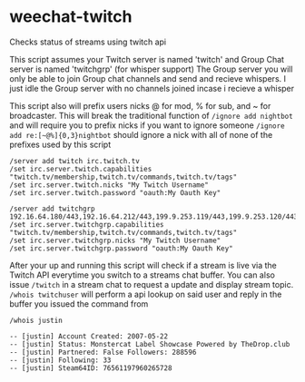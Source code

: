 weechat-twitch
==============

Checks status of streams using twitch api


This script assumes your Twitch server is named 'twitch' and Group Chat server is named 'twitchgrp' (for whisper support)
The Group server you will only be able to join Group chat channels and send and recieve whispers. I just idle the Group server with no channels joined incase i recieve a whisper

This script also will prefix users nicks @ for mod, % for sub, and ~ for broadcaster. This will break the traditional function of `/ignore add nightbot` and will require you to prefix nicks if you want to ignore someone `/ignore add re:[~@%]{0,3}nightbot` should ignore a nick with all of none of the prefixes used by this script

```
/server add twitch irc.twitch.tv
/set irc.server.twitch.capabilities "twitch.tv/membership,twitch.tv/commands,twitch.tv/tags"
/set irc.server.twitch.nicks "My Twitch Username"
/set irc.server.twitch.password "oauth:My Oauth Key"
```
```
/server add twitchgrp 192.16.64.180/443,192.16.64.212/443,199.9.253.119/443,199.9.253.120/443
/set irc.server.twitchgrp.capabilities "twitch.tv/membership,twitch.tv/commands,twitch.tv/tags"
/set irc.server.twitchgrp.nicks "My Twitch Username"
/set irc.server.twitchgrp.password "oauth:My Oauth Key"
```

After your up and running this script will check if a stream is live via the Twitch API everytime you switch to a streams chat buffer.
You can also issue `/twitch` in a stream chat to request a update and display stream topic.
`/whois twitchuser` will perform a api lookup on said user and reply in the buffer you issued the command from
```
/whois justin

-- [justin] Account Created: 2007-05-22
-- [justin] Status: Monstercat Label Showcase Powered by TheDrop.club
-- [justin] Partnered: False Followers: 288596
-- [justin] Following: 33
-- [justin] Steam64ID: 76561197960265728
```
